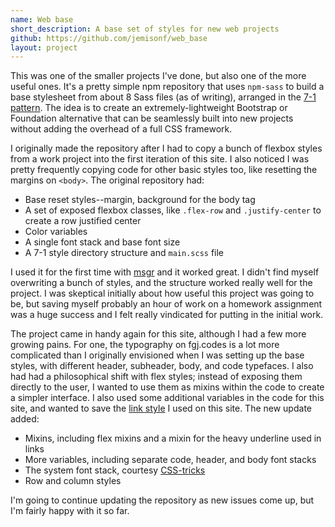 ```yaml
---
name: Web base
short_description: A base set of styles for new web projects
github: https://github.com/jemisonf/web_base
layout: project
---
```


This was one of the smaller projects I've done, but also one of the more useful ones. It's a pretty simple npm repository that uses `npm-sass` to build a base stylesheet from about 8 Sass files (as of writing), arranged in the [7-1 pattern](https://sass-guidelin.es/#the-7-1-pattern). The idea is to create an extremely-lightweight Bootstrap or Foundation alternative that can be seamlessly built into new projects without adding the overhead of a full CSS framework. 

I originally made the repository after I had to copy a bunch of flexbox styles from a work project into the first iteration of this site. I also noticed I was pretty frequently copying code for other basic styles too, like resetting the margins on `<body>`. The original repository had:

* Base reset styles--margin, background for the body tag
* A set of exposed flexbox classes, like `.flex-row` and `.justify-center` to create a row justified center
* Color variables
* A single font stack and base font size
* A 7-1 style directory structure and `main.scss` file

I used it for the first time with [msgr](/projects/msgr) and it worked great. I didn't find myself overwriting a bunch of styles, and the structure worked really well for the project. I was skeptical initially about how useful this project was going to be, but saving myself probably an hour of work on a homework assignment was a huge success and I felt really vindicated for putting in the initial work.

The project came in handy again for this site, although I had a few more growing pains. For one, the typography on fgj.codes is a lot more complicated than I originally envisioned when I was setting up the base styles, with different header, subheader, body, and code typefaces. I also had had a philosophical shift with flex styles; instead of exposing them directly to the user, I wanted to use them as mixins within the code to create a simpler interface. I also used some additional variables in the code for this site, and wanted to save the [link style](.) I used on this site. The new update added:

* Mixins, including flex mixins and a mixin for the heavy underline used in links
* More variables, including separate code, header, and body font stacks
* The system font stack, courtesy [CSS-tricks](https://css-tricks.com/snippets/css/system-font-stack/)
* Row and column styles 

I'm going to continue updating the repository as new issues come up, but I'm fairly happy with it so far.
